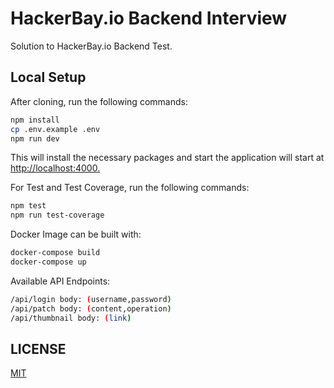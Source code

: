 # HackerBay.io Backend Interview

Solution to HackerBay.io Backend Test.

## Local Setup

After cloning, run the following commands:

```bash
npm install
cp .env.example .env
npm run dev
```
This will install the necessary packages and start the application will start at <http://localhost:4000.>

For Test and Test Coverage, run the following commands:
```bash
npm test
npm run test-coverage
```
Docker Image can be built with:
```bash
docker-compose build
docker-compose up
```

Available API Endpoints:
```bash
/api/login body: (username,password)
/api/patch body: (content,operation)
/api/thumbnail body: (link)
```


## LICENSE

[MIT](LICENSE)